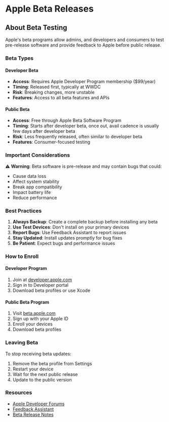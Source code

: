 # Apple Beta Releases

<BetaInfo />

## About Beta Testing

Apple's beta programs allow admins, and developers and consumers to test pre-release software and provide feedback to Apple before public release.

### Beta Types

#### Developer Beta
- **Access**: Requires Apple Developer Program membership ($99/year)
- **Timing**: Released first, typically at WWDC 
- **Risk**: Breaking changes, more unstable
- **Features**: Access to all beta features and APIs

#### Public Beta
- **Access**: Free through Apple Beta Software Program
- **Timing**: Starts after developer beta, once out, avail cadence is usually few days after developer beta
- **Risk**: Less frequently released, often similar to developer beta
- **Features**: Consumer-focused testing

### Important Considerations

⚠️ **Warning**: Beta software is pre-release and may contain bugs that could:
- Cause data loss
- Affect system stability
- Break app compatibility
- Impact battery life
- Reduce performance

### Best Practices

1. **Always Backup**: Create a complete backup before installing any beta
2. **Use Test Devices**: Don't install on your primary devices
3. **Report Bugs**: Use Feedback Assistant to report issues
4. **Stay Updated**: Install updates promptly for bug fixes
5. **Be Patient**: Expect bugs and performance issues

### How to Enroll

#### Developer Program
1. Join at [developer.apple.com](https://developer.apple.com/programs/)
2. Sign in to Developer portal
3. Download beta profiles or use Xcode

#### Public Beta Program
1. Visit [beta.apple.com](https://beta.apple.com)
2. Sign up with your Apple ID
3. Enroll your devices
4. Download beta profiles

### Leaving Beta

To stop receiving beta updates:
1. Remove the beta profile from Settings
2. Restart your device
3. Wait for the next public release
4. Update to the public version

### Resources

- [Apple Developer Forums](https://developer.apple.com/forums/)
- [Feedback Assistant](https://feedbackassistant.apple.com)
- [Beta Release Notes](https://developer.apple.com/news/releases/)
